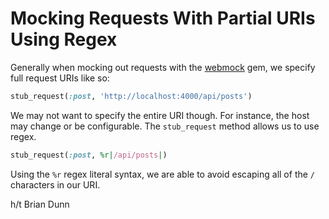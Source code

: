 # Mocking Requests With Partial URIs Using Regex

Generally when mocking out requests with the
[webmock](https://github.com/bblimke/webmock) gem, we specify full request
URIs like so:

```ruby
stub_request(:post, 'http://localhost:4000/api/posts')
```

We may not want to specify the entire URI though. For instance, the host may
change or be configurable. The `stub_request` method allows us to use regex.

```ruby
stub_request(:post, %r|/api/posts|)
```

Using the `%r` regex literal syntax, we are able to avoid escaping all of
the `/` characters in our URI.

h/t Brian Dunn
